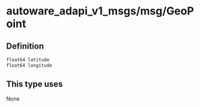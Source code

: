 <!-- This file is generated by a tool. Do not edit directly. -->

# autoware_adapi_v1_msgs/msg/GeoPoint

## Definition

```txt
float64 latitude
float64 longitude
```

## This type uses

None
